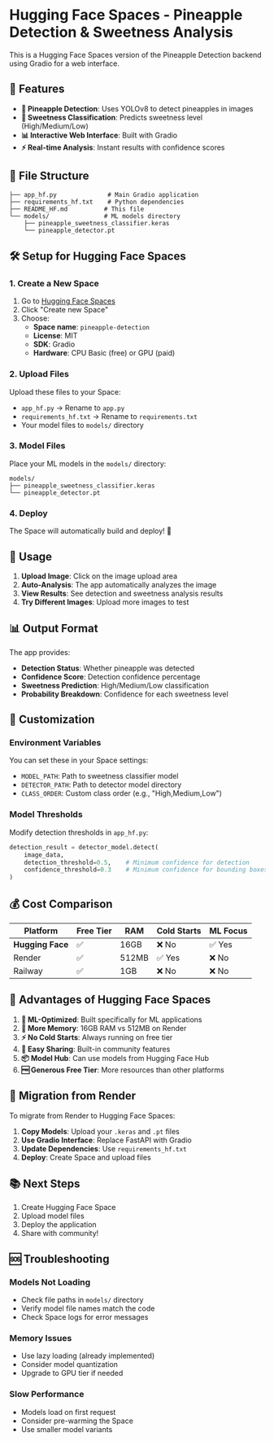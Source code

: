 # Hugging Face Spaces - Pineapple Detection & Sweetness Analysis

This is a Hugging Face Spaces version of the Pineapple Detection backend using Gradio for a web interface.

## 🚀 Features

- **🍍 Pineapple Detection**: Uses YOLOv8 to detect pineapples in images
- **🍯 Sweetness Classification**: Predicts sweetness level (High/Medium/Low)
- **📊 Interactive Web Interface**: Built with Gradio
- **⚡ Real-time Analysis**: Instant results with confidence scores

## 📁 File Structure

```
├── app_hf.py              # Main Gradio application
├── requirements_hf.txt    # Python dependencies
├── README_HF.md          # This file
└── models/               # ML models directory
    ├── pineapple_sweetness_classifier.keras
    └── pineapple_detector.pt
```

## 🛠️ Setup for Hugging Face Spaces

### 1. Create a New Space

1. Go to [Hugging Face Spaces](https://huggingface.co/spaces)
2. Click "Create new Space"
3. Choose:
   - **Space name**: `pineapple-detection`
   - **License**: MIT
   - **SDK**: Gradio
   - **Hardware**: CPU Basic (free) or GPU (paid)

### 2. Upload Files

Upload these files to your Space:
- `app_hf.py` → Rename to `app.py`
- `requirements_hf.txt` → Rename to `requirements.txt`
- Your model files to `models/` directory

### 3. Model Files

Place your ML models in the `models/` directory:
```
models/
├── pineapple_sweetness_classifier.keras
└── pineapple_detector.pt
```

### 4. Deploy

The Space will automatically build and deploy! 🎉

## 🎯 Usage

1. **Upload Image**: Click on the image upload area
2. **Auto-Analysis**: The app automatically analyzes the image
3. **View Results**: See detection and sweetness analysis results
4. **Try Different Images**: Upload more images to test

## 📊 Output Format

The app provides:
- **Detection Status**: Whether pineapple was detected
- **Confidence Score**: Detection confidence percentage
- **Sweetness Prediction**: High/Medium/Low classification
- **Probability Breakdown**: Confidence for each sweetness level

## 🔧 Customization

### Environment Variables

You can set these in your Space settings:
- `MODEL_PATH`: Path to sweetness classifier model
- `DETECTOR_PATH`: Path to detector model directory
- `CLASS_ORDER`: Custom class order (e.g., "High,Medium,Low")

### Model Thresholds

Modify detection thresholds in `app_hf.py`:
```python
detection_result = detector_model.detect(
    image_data, 
    detection_threshold=0.5,    # Minimum confidence for detection
    confidence_threshold=0.3    # Minimum confidence for bounding boxes
)
```

## 💰 Cost Comparison

| Platform | Free Tier | RAM | Cold Starts | ML Focus |
|----------|-----------|-----|-------------|----------|
| **Hugging Face** | ✅ | 16GB | ❌ No | ✅ Yes |
| Render | ✅ | 512MB | ✅ Yes | ❌ No |
| Railway | ✅ | 1GB | ❌ No | ❌ No |

## 🚀 Advantages of Hugging Face Spaces

1. **🎯 ML-Optimized**: Built specifically for ML applications
2. **💾 More Memory**: 16GB RAM vs 512MB on Render
3. **⚡ No Cold Starts**: Always running on free tier
4. **🔗 Easy Sharing**: Built-in community features
5. **📦 Model Hub**: Can use models from Hugging Face Hub
6. **🆓 Generous Free Tier**: More resources than other platforms

## 🔄 Migration from Render

To migrate from Render to Hugging Face Spaces:

1. **Copy Models**: Upload your `.keras` and `.pt` files
2. **Use Gradio Interface**: Replace FastAPI with Gradio
3. **Update Dependencies**: Use `requirements_hf.txt`
4. **Deploy**: Create Space and upload files

## 📚 Next Steps

1. Create Hugging Face Space
2. Upload model files
3. Deploy the application
4. Share with community!

## 🆘 Troubleshooting

### Models Not Loading
- Check file paths in `models/` directory
- Verify model file names match the code
- Check Space logs for error messages

### Memory Issues
- Use lazy loading (already implemented)
- Consider model quantization
- Upgrade to GPU tier if needed

### Slow Performance
- Models load on first request
- Consider pre-warming the Space
- Use smaller model variants
